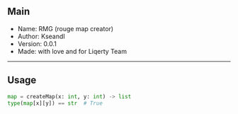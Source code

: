 ## Main

 * Name: RMG (rouge map creator)
 * Author: KseandI
 * Version: 0.0.1
 * Made: with love and for Liqerty Team

---

## Usage

```python
map = createMap(x: int, y: int) -> list
type(map[x][y]) == str  # True
```
